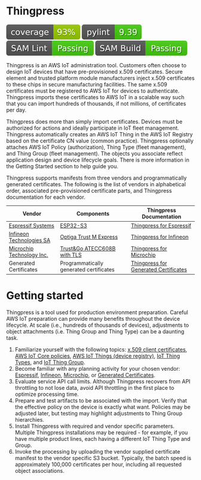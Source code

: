 # Thingpress

![Coverage](.github/coverage.svg)
![pylint](.github/linting.svg)
![samlint](.github/samlint.svg)
![sambuild](.github/sambuild.svg)

Thingpress is an AWS IoT administration tool. Customers often choose to design IoT devices that have pre-provisioned x.509 certificates. Secure element and trusted platform module manufacturers inject x.509 certificates to these chips in secure manufacturing facilities. The same x.509 certificates must be registered to AWS IoT for devices to authenticate. Thingpress imports these certificates to AWS IoT in a scalable way such that you can import hundreds of thousands, if not millions, of certificates per day.

Thingpress does more than simply import certificates. Devices must be authorized for actions and ideally participate in IoT fleet management. Thingpress automatically creates an AWS IoT Thing in the AWS IoT Registry based on the certificate CN value (common practice). Thingpress optionally attaches AWS IoT Policy (authorization), Thing Type (fleet management), and Thing Group (fleet management). The objects you associate reflect application design and device lifecycle goals. There is more information in the Getting Started section to help guide you.

Thingpress supports manifests from three vendors and programmatically generated certificates. The following is the list
of vendors in alphabetical order, associated pre-provisioned certificate
parts, and Thingpress documentation for each vendor.

| Vendor    | Components | Thingpress<br/>Documentation | 
| --------- | ---------- | ---------------------------- |
| [Espressif Systems](https://www.espressif.com/) | [ESP32-S3](https://www.espressif.com/en/products/socs/esp32-s3) | [Thingpress for Espressif](docs/vendors/espressif.md) |
| [Infineon Technologies SA](https://www.infineon.com/) | [Optiga Trust M Express](https://www.infineon.com/cms/en/product/security-smart-card-solutions/optiga-embedded-security-solutions/optiga-trust/optiga-trust-m-express/)| [Thingpress for Infineon](docs/vendors/infineon.md) |
| [Microchip Technology Inc.](https://www.microchip.com/) | [Trust&Go ATECC608B with TLS](https://www.microchip.com/en-us/products/security/trust-platform/trust-and-go/trust-and-go-tls) | [Thingpress for Microchip](docs/vendors/microchip.md) |
| Generated Certificates | Programmatically generated certificates | [Thingpress for Generated Certificates](docs/vendors/generated.md) |

# Getting started

Thingpress is a tool used for production environment preparation.
Careful AWS IoT preparation can provide many benefits throughout
the device lifecycle. At scale (i.e., hundreds of thousands of
devices), adjustments to object attachments (i.e. Thing Group and
Thing Type) can be a daunting task.

1. Familiarize yourself with the following topics:
   [x.509 client certificates](https://docs.aws.amazon.com/iot/latest/developerguide/x509-client-certs.html),
   [AWS IoT Core policies](https://docs.aws.amazon.com/iot/latest/developerguide/iot-policies.html),
   [AWS IoT Things (device registry)](https://docs.aws.amazon.com/iot/latest/developerguide/thing-registry.html), 
   [IoT Thing Types](https://docs.aws.amazon.com/iot/latest/developerguide/thing-types.html), and
   [IoT Thing Group](https://docs.aws.amazon.com/iot/latest/developerguide/thing-groups.html).
2. Become familiar with any planning activity for your chosen vendor: [Espressif](docs/vendors/espressif.md), [Infineon](docs/vendors/infineon.md), [Microchip](docs/vendors/microchip.md), or [Generated Certificates](docs/vendors/generated.md).
3. Evaluate service API call limits. Although Thingpress recovers from
   API throttling to not lose data, avoid API throttling in the
   first place to optimize processing time.
3. Prepare and test artifacts to be associated with the import.
   Verify that the effective policy on the device is exactly what
   want. Policies may be adjusted later, but testing may highlight
   adjustments to Thing Group hierarchies.
4. Install Thingpress with required and vendor specific parameters.
   Multiple Thingpress installations may be required - for example,
   if you have multiple product lines, each having a different
   IoT Thing Type and Group.
5. Invoke the processing by uploading the vendor supplied certificate
   manifest to the vendor specific S3 bucket. Typically, the batch
   speed is approximately 100,000 certificates per hour, including
   all requested object associations.


